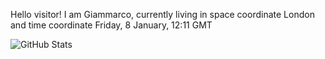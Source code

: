 Hello visitor! I am Giammarco, currently living in space coordinate London and time coordinate Friday, 8 January, 12:11 GMT

![GitHub Stats](https://github-readme-stats.vercel.app/api?username=grcasanova)
